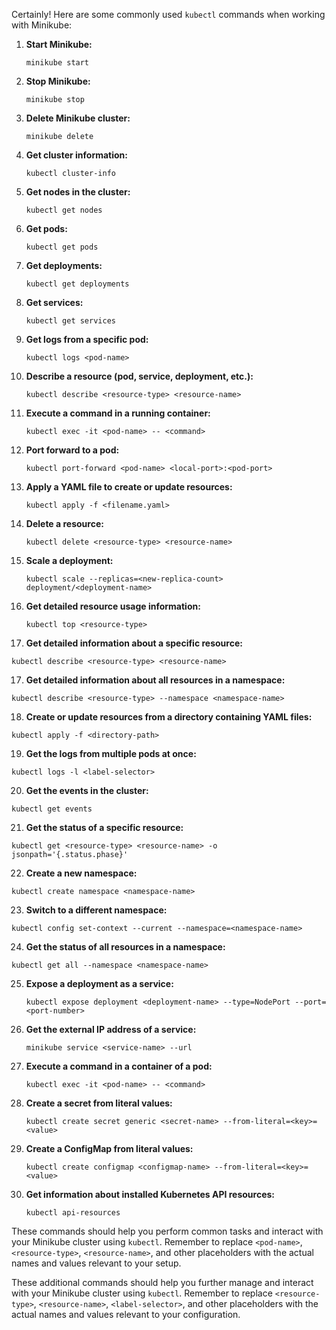 Certainly! Here are some commonly used `kubectl` commands when working with Minikube:

1. **Start Minikube:**
   ```
   minikube start
   ```

2. **Stop Minikube:**
   ```
   minikube stop
   ```

3. **Delete Minikube cluster:**
   ```
   minikube delete
   ```

4. **Get cluster information:**
   ```
   kubectl cluster-info
   ```

5. **Get nodes in the cluster:**
   ```
   kubectl get nodes
   ```

6. **Get pods:**
   ```
   kubectl get pods
   ```

7. **Get deployments:**
   ```
   kubectl get deployments
   ```

8. **Get services:**
   ```
   kubectl get services
   ```

9. **Get logs from a specific pod:**
   ```
   kubectl logs <pod-name>
   ```

10. **Describe a resource (pod, service, deployment, etc.):**
    ```
    kubectl describe <resource-type> <resource-name>
    ```

11. **Execute a command in a running container:**
    ```
    kubectl exec -it <pod-name> -- <command>
    ```

12. **Port forward to a pod:**
    ```
    kubectl port-forward <pod-name> <local-port>:<pod-port>
    ```

13. **Apply a YAML file to create or update resources:**
    ```
    kubectl apply -f <filename.yaml>
    ```

14. **Delete a resource:**
    ```
    kubectl delete <resource-type> <resource-name>
    ```

15. **Scale a deployment:**
    ```
    kubectl scale --replicas=<new-replica-count> deployment/<deployment-name>
    ```

16. **Get detailed resource usage information:**
    ```
    kubectl top <resource-type>
    ```

16. **Get detailed information about a specific resource:**
   ```
   kubectl describe <resource-type> <resource-name>
   ```

17. **Get detailed information about all resources in a namespace:**
   ```
   kubectl describe <resource-type> --namespace <namespace-name>
   ```

18. **Create or update resources from a directory containing YAML files:**
   ```
   kubectl apply -f <directory-path>
   ```

19. **Get the logs from multiple pods at once:**
   ```
   kubectl logs -l <label-selector>
   ```

20. **Get the events in the cluster:**
   ```
   kubectl get events
   ```

21. **Get the status of a specific resource:**
   ```
   kubectl get <resource-type> <resource-name> -o jsonpath='{.status.phase}'
   ```

22. **Create a new namespace:**
   ```
   kubectl create namespace <namespace-name>
   ```

23. **Switch to a different namespace:**
   ```
   kubectl config set-context --current --namespace=<namespace-name>
   ```

24. **Get the status of all resources in a namespace:**
   ```
   kubectl get all --namespace <namespace-name>
   ```

25. **Expose a deployment as a service:**
    ```
    kubectl expose deployment <deployment-name> --type=NodePort --port=<port-number>
    ```

26. **Get the external IP address of a service:**
    ```
    minikube service <service-name> --url
    ```

27. **Execute a command in a container of a pod:**
    ```
    kubectl exec -it <pod-name> -- <command>
    ```

28. **Create a secret from literal values:**
    ```
    kubectl create secret generic <secret-name> --from-literal=<key>=<value>
    ```

29. **Create a ConfigMap from literal values:**
    ```
    kubectl create configmap <configmap-name> --from-literal=<key>=<value>
    ```

30. **Get information about installed Kubernetes API resources:**
    ```
    kubectl api-resources
    ```

These commands should help you perform common tasks and interact with your Minikube cluster using `kubectl`. Remember to replace `<pod-name>`, `<resource-type>`, `<resource-name>`, and other placeholders with the actual names and values relevant to your setup.

These additional commands should help you further manage and interact with your Minikube cluster using `kubectl`. Remember to replace `<resource-type>`, `<resource-name>`, `<label-selector>`, and other placeholders with the actual names and values relevant to your configuration.